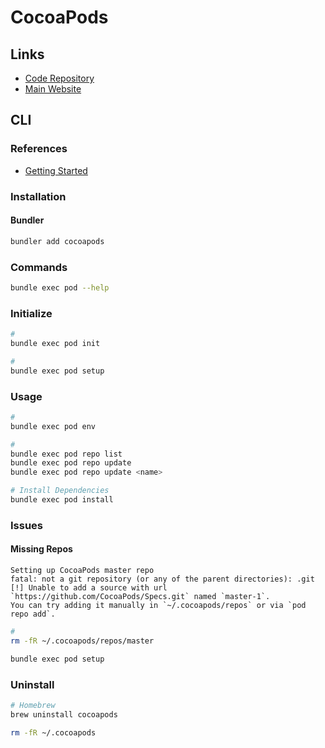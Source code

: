 # CocoaPods

<!--
Podfile
-->

## Links

- [Code Repository](https://github.com/CocoaPods/CocoaPods)
- [Main Website](https://cocoapods.org/)

## CLI

### References

- [Getting Started](https://guides.cocoapods.org/using/getting-started.html)

### Installation

#### Bundler

```sh
bundler add cocoapods
```

### Commands

```sh
bundle exec pod --help
```

### Initialize

```sh
#
bundle exec pod init

#
bundle exec pod setup
```

### Usage

```sh
#
bundle exec pod env

#
bundle exec pod repo list
bundle exec pod repo update
bundle exec pod repo update <name>

# Install Dependencies
bundle exec pod install
```

<!--
xcodebuild -exportArchive -exportOptionsPlist ios/exportOptionsUpload.plist -archivePath build/ios/archive/Runner.xcarchive -exportPath build/ios/release/
xcrun altool --validate-app -t ios -f build/ios/release/app.ipa -u "$CONNECT_USERNAME" -p "$CONNECT_PASSWORD"
xcrun altool --upload-app -t ios -f build/ios/release/app.ipa -u "$CONNECT_USERNAME" -p "$CONNECT_PASSWORD"
-->

### Issues

#### Missing Repos

```log
Setting up CocoaPods master repo
fatal: not a git repository (or any of the parent directories): .git
[!] Unable to add a source with url `https://github.com/CocoaPods/Specs.git` named `master-1`.
You can try adding it manually in `~/.cocoapods/repos` or via `pod repo add`.
```

```sh
#
rm -fR ~/.cocoapods/repos/master

bundle exec pod setup
```

### Uninstall

```sh
# Homebrew
brew uninstall cocoapods

rm -fR ~/.cocoapods
```
